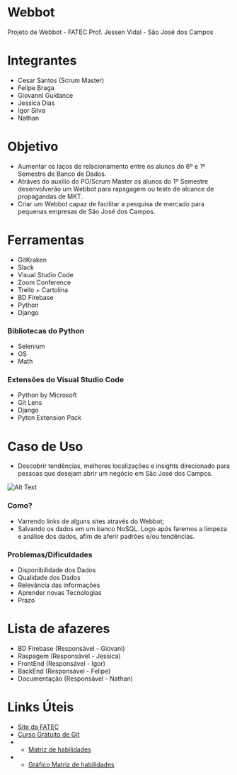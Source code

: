 # Webbot

Projeto de Webbot - FATEC Prof. Jessen Vidal - São José dos Campos

# Integrantes
* Cesar Santos (Scrum Master)
* Felipe Braga
* Giovanni Guidance
* Jessica Dias
* Igor Silva
* Nathan

# Objetivo
* Aumentar os laços de relacionamento entre os alunos do 6º e 1º Semestre de Banco de Dados.
* Atráves do auxilio do PO/Scrum Master os alunos do 1º Semestre desenvolverão um Webbot para rapsgagem ou teste de alcance de propagandas de MKT.
* Criar um Webbot capaz de facilitar a pesquisa de mercado para pequenas empresas de São José dos Campos.

# Ferramentas
* GitKraken
* Slack
* Visual Studio Code
* Zoom Conference
* Trello + Cartolina
* BD Firebase
* Python
* Django

### Bibliotecas do Python
* Selenium
* OS
* Math

### Extensões do Visual Studio Code
* Python by Microsoft
* Git Lens
* Django
* Pyton Extension Pack

# Caso de Uso
* Descobrir tendências, melhores localizações e insights direcionado para pessoas que desejam abrir um negócio em São José dos Campos.

![Alt Text](https://gitlab.com/cesaraugusto98/webbot/blob/master/Imagens/IMG-20190827-WA0037.jpg)

### Como?
* Varrendo links de alguns sites através do Webbot; 
* Salvando os dados em um banco NoSQL. Logo após faremos a limpeza e análise dos dados, afim de aferir padrões e/ou tendências.

### Problemas/Dificuldades
* Disponibilidade dos Dados
* Qualidade dos Dados
* Relevância das informações
* Aprender novas Tecnologias
* Prazo

# Lista de afazeres
* BD Firebase  (Responsável - Giovani)
* Raspagem (Responsável - Jessica)
* FrontEnd (Responsável - Igor)
* BackEnd (Responsável - Felipe)
* Documentação (Responsável - Nathan)


# Links Úteis
* [Site da FATEC](http://fatecsjc-prd.azurewebsites.net/)
* [Curso Gratuito de Git](https://www.udemy.com/git-e-github-para-iniciantes/)
* * [Matriz de habilidades](https://docs.google.com/spreadsheets/d/1bA2v59yjTS5VrWOlA5YAn-1FH-pmi9NTqTFNL7yzeBw/edit?usp=sharing)
* * [Gráfico Matriz de habilidades](https://gitlab.com/cesaraugusto98/webbot/blob/master/Imagens/Matriz_de_Habilidades_-_P%C3%A1gina1.pdf)